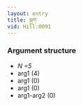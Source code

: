 ```yaml
---
layout: entry
title: སྐྲག་
vid: Hill:0091
---
```

### Argument structure
* _N =5_
* arg1 (4)
* arg1 (0)
* arg1 (0)
* arg1-arg2 (0)
